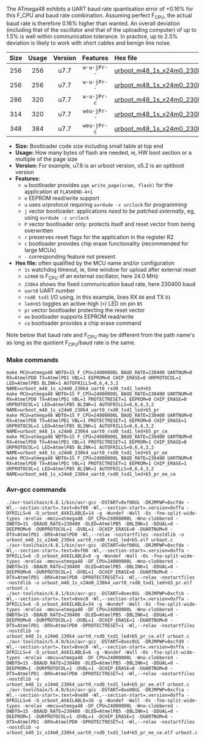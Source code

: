 The ATmega48 exhibits a UART baud rate quantisation error of +0.16% for this F_CPU and baud rate combination. Assuming perfect F<sub>CPU</sub>, the actual baud rate is therefore 0.16% higher than wanted. An overall deviation (including that of the oscillator and that of the uploading computer) of up to 1.5% is well within communication tolerance. In practice, up to 2.5% deviation is likely to work with short cables and benign line noise.

|Size|Usage|Version|Features|Hex file|
|:-:|:-:|:-:|:-:|:--|
|256|256|u7.7|`w-u-jPr--`|[urboot_m48_1s_x24m0_230k4_uart0_rxd0_txd1_led+b5.hex](https://raw.githubusercontent.com/stefanrueger/urboot.hex/main/u7.7/mcus/atmega48/watchdog_1_s/external_oscillator_x/24m000000_hz/%2B230k4_baud/uart0_rxd0_txd1/led%2Bb5/urboot_m48_1s_x24m0_230k4_uart0_rxd0_txd1_led%2Bb5.hex)|
|256|256|u7.7|`w-u-jPr--`|[urboot_m48_1s_x24m0_230k4_uart0_rxd0_txd1_led+b5_pr.hex](https://raw.githubusercontent.com/stefanrueger/urboot.hex/main/u7.7/mcus/atmega48/watchdog_1_s/external_oscillator_x/24m000000_hz/%2B230k4_baud/uart0_rxd0_txd1/led%2Bb5/urboot_m48_1s_x24m0_230k4_uart0_rxd0_txd1_led%2Bb5_pr.hex)|
|286|320|u7.7|`w-u-jPr-c`|[urboot_m48_1s_x24m0_230k4_uart0_rxd0_txd1_led+b5_pr_ce.hex](https://raw.githubusercontent.com/stefanrueger/urboot.hex/main/u7.7/mcus/atmega48/watchdog_1_s/external_oscillator_x/24m000000_hz/%2B230k4_baud/uart0_rxd0_txd1/led%2Bb5/urboot_m48_1s_x24m0_230k4_uart0_rxd0_txd1_led%2Bb5_pr_ce.hex)|
|314|320|u7.7|`weu-jPr--`|[urboot_m48_1s_x24m0_230k4_uart0_rxd0_txd1_led+b5_pr_ee.hex](https://raw.githubusercontent.com/stefanrueger/urboot.hex/main/u7.7/mcus/atmega48/watchdog_1_s/external_oscillator_x/24m000000_hz/%2B230k4_baud/uart0_rxd0_txd1/led%2Bb5/urboot_m48_1s_x24m0_230k4_uart0_rxd0_txd1_led%2Bb5_pr_ee.hex)|
|348|384|u7.7|`weu-jPr-c`|[urboot_m48_1s_x24m0_230k4_uart0_rxd0_txd1_led+b5_pr_ee_ce.hex](https://raw.githubusercontent.com/stefanrueger/urboot.hex/main/u7.7/mcus/atmega48/watchdog_1_s/external_oscillator_x/24m000000_hz/%2B230k4_baud/uart0_rxd0_txd1/led%2Bb5/urboot_m48_1s_x24m0_230k4_uart0_rxd0_txd1_led%2Bb5_pr_ee_ce.hex)|

- **Size:** Bootloader code size including small table at top end
- **Usage:** How many bytes of flash are needed, ie, HW boot section or a multiple of the page size
- **Version:** For example, u7.6 is an urboot version, o5.2 is an optiboot version
- **Features:**
  + `w` bootloader provides `pgm_write_page(sram, flash)` for the application at `FLASHEND-4+1`
  + `e` EEPROM read/write support
  + `u` uses urprotocol requiring `avrdude -c urclock` for programming
  + `j` vector bootloader: applications *need to be patched externally*, eg, using `avrdude -c urclock`
  + `P` vector bootloader only: protects itself and reset vector from being overwritten
  + `r` preserves reset flags for the application in the register R2
  + `c` bootloader provides chip erase functionality (recommended for large MCUs)
  + `-` corresponding feature not present
- **Hex file:** often qualified by the MCU name and/or configuration
  + `1s` watchdog timeout, ie, time window for upload after external reset
  + `x24m0` is F<sub>CPU</sub> of an external oscillator, here 24.0 MHz
  + `230k4` shows the fixed communication baud rate, here 230400 baud
  + `uart0` UART number
  + `rxd0 txd1` I/O using, in this example, lines RX `D0` and TX `D1`
  + `led+b5` toggles an active-high (`+`) LED on pin `B5`
  + `pr` vector bootloader protecting the reset vector
  + `ee` bootloader supports EEPROM read/write
  + `ce` bootloader provides a chip erase command


Note below that baud rate and F<sub>CPU</sub> may be different from the path name's as long as the quotient F<sub>CPU</sub>/baud rate is the same.

### Make commands
```
make MCU=atmega48 WDTO=1S F_CPU=24000000L BAUD_RATE=230400 UARTNUM=0 RX=AtmelPD0 TX=AtmelPD1 VBL=1 EEPROM=0 CHIP_ERASE=0 URPROTOCOL=1 LED=AtmelPB5 BLINK=1 AUTOFRILLS=0,6,4,3,2 NAME=urboot_m48_1s_x24m0_230k4_uart0_rxd0_txd1_led+b5
make MCU=atmega48 WDTO=1S F_CPU=24000000L BAUD_RATE=230400 UARTNUM=0 RX=AtmelPD0 TX=AtmelPD1 VBL=1 PROTECTRESET=1 EEPROM=0 CHIP_ERASE=0 URPROTOCOL=1 LED=AtmelPB5 BLINK=1 AUTOFRILLS=0,6,4,3,2 NAME=urboot_m48_1s_x24m0_230k4_uart0_rxd0_txd1_led+b5_pr
make MCU=atmega48 WDTO=1S F_CPU=24000000L BAUD_RATE=230400 UARTNUM=0 RX=AtmelPD0 TX=AtmelPD1 VBL=1 PROTECTRESET=1 EEPROM=0 CHIP_ERASE=1 URPROTOCOL=1 LED=AtmelPB5 BLINK=1 AUTOFRILLS=0,6,4,3,2 NAME=urboot_m48_1s_x24m0_230k4_uart0_rxd0_txd1_led+b5_pr_ce
make MCU=atmega48 WDTO=1S F_CPU=24000000L BAUD_RATE=230400 UARTNUM=0 RX=AtmelPD0 TX=AtmelPD1 VBL=1 PROTECTRESET=1 EEPROM=1 CHIP_ERASE=0 URPROTOCOL=1 LED=AtmelPB5 BLINK=1 AUTOFRILLS=0,6,4,3,2 NAME=urboot_m48_1s_x24m0_230k4_uart0_rxd0_txd1_led+b5_pr_ee
make MCU=atmega48 WDTO=1S F_CPU=24000000L BAUD_RATE=230400 UARTNUM=0 RX=AtmelPD0 TX=AtmelPD1 VBL=1 PROTECTRESET=1 EEPROM=1 CHIP_ERASE=1 URPROTOCOL=1 LED=AtmelPB5 BLINK=1 AUTOFRILLS=0,6,4,3,2 NAME=urboot_m48_1s_x24m0_230k4_uart0_rxd0_txd1_led+b5_pr_ee_ce
```

### Avr-gcc commands
```
./avr-toolchain/4.8.1/bin/avr-gcc -DSTART=0xf00UL -DRJMPWP=0xcfde -Wl,--section-start=.text=0xf00 -Wl,--section-start=.version=0xffa -DFRILLS=6 -D_urboot_AVAILABLE=14 -g -Wundef -Wall -Os -fno-split-wide-types -mrelax -mmcu=atmega48 -DF_CPU=24000000L -Wno-clobbered -DWDTO=1S -DBAUD_RATE=230400 -DLED=AtmelPB5 -DBLINK=1 -DDUAL=0 -DEEPROM=0 -DURPROTOCOL=1 -DVBL=1 -DCHIP_ERASE=0 -DUARTNUM=0 -DTX=AtmelPD1 -DRX=AtmelPD0 -Wl,--relax -nostartfiles -nostdlib -o urboot_m48_1s_x24m0_230k4_uart0_rxd0_txd1_led+b5.elf urboot.c
./avr-toolchain/4.8.1/bin/avr-gcc -DSTART=0xf00UL -DRJMPWP=0xcfde -Wl,--section-start=.text=0xf00 -Wl,--section-start=.version=0xffa -DFRILLS=6 -D_urboot_AVAILABLE=0 -g -Wundef -Wall -Os -fno-split-wide-types -mrelax -mmcu=atmega48 -DF_CPU=24000000L -Wno-clobbered -DWDTO=1S -DBAUD_RATE=230400 -DLED=AtmelPB5 -DBLINK=1 -DDUAL=0 -DEEPROM=0 -DURPROTOCOL=1 -DVBL=1 -DCHIP_ERASE=0 -DUARTNUM=0 -DTX=AtmelPD1 -DRX=AtmelPD0 -DPROTECTRESET=1 -Wl,--relax -nostartfiles -nostdlib -o urboot_m48_1s_x24m0_230k4_uart0_rxd0_txd1_led+b5_pr.elf urboot.c
./avr-toolchain/4.8.1/bin/avr-gcc -DSTART=0xec0UL -DRJMPWP=0xcfcb -Wl,--section-start=.text=0xec0 -Wl,--section-start=.version=0xffa -DFRILLS=6 -D_urboot_AVAILABLE=34 -g -Wundef -Wall -Os -fno-split-wide-types -mrelax -mmcu=atmega48 -DF_CPU=24000000L -Wno-clobbered -DWDTO=1S -DBAUD_RATE=230400 -DLED=AtmelPB5 -DBLINK=1 -DDUAL=0 -DEEPROM=0 -DURPROTOCOL=1 -DVBL=1 -DCHIP_ERASE=1 -DUARTNUM=0 -DTX=AtmelPD1 -DRX=AtmelPD0 -DPROTECTRESET=1 -Wl,--relax -nostartfiles -nostdlib -o urboot_m48_1s_x24m0_230k4_uart0_rxd0_txd1_led+b5_pr_ce.elf urboot.c
./avr-toolchain/5.4.0/bin/avr-gcc -DSTART=0xec0UL -DRJMPWP=0xcfd9 -Wl,--section-start=.text=0xec0 -Wl,--section-start=.version=0xffa -DFRILLS=4 -D_urboot_AVAILABLE=6 -g -Wundef -Wall -Os -fno-split-wide-types -mrelax -mmcu=atmega48 -DF_CPU=24000000L -Wno-clobbered -DWDTO=1S -DBAUD_RATE=230400 -DLED=AtmelPB5 -DBLINK=1 -DDUAL=0 -DEEPROM=1 -DURPROTOCOL=1 -DVBL=1 -DCHIP_ERASE=0 -DUARTNUM=0 -DTX=AtmelPD1 -DRX=AtmelPD0 -DPROTECTRESET=1 -Wl,--relax -nostartfiles -nostdlib -o urboot_m48_1s_x24m0_230k4_uart0_rxd0_txd1_led+b5_pr_ee.elf urboot.c
./avr-toolchain/5.4.0/bin/avr-gcc -DSTART=0xe80UL -DRJMPWP=0xcfca -Wl,--section-start=.text=0xe80 -Wl,--section-start=.version=0xffa -DFRILLS=6 -D_urboot_AVAILABLE=36 -g -Wundef -Wall -Os -fno-split-wide-types -mrelax -mmcu=atmega48 -DF_CPU=24000000L -Wno-clobbered -DWDTO=1S -DBAUD_RATE=230400 -DLED=AtmelPB5 -DBLINK=1 -DDUAL=0 -DEEPROM=1 -DURPROTOCOL=1 -DVBL=1 -DCHIP_ERASE=1 -DUARTNUM=0 -DTX=AtmelPD1 -DRX=AtmelPD0 -DPROTECTRESET=1 -Wl,--relax -nostartfiles -nostdlib -o urboot_m48_1s_x24m0_230k4_uart0_rxd0_txd1_led+b5_pr_ee_ce.elf urboot.c
```

